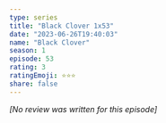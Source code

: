 ```yaml
---
type: series
title: "Black Clover 1x53"
date: "2023-06-26T19:40:03"
name: "Black Clover"
season: 1
episode: 53
rating: 3
ratingEmoji: ⭐️⭐️⭐️
share: false
---
```


_[No review was written for this episode]_
